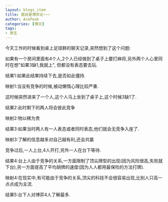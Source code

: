 ```yaml
---
layout: blogs_item
title: 据说是博弈论~~~
author: AcePeak
categories: [博文]
tags: 
- 原生
---
```


今天工作的时候看到桌上足球群的聊天记录,突然想到了这个问题:

 

如果有一个房间里面有4个人,2个人已经做到了桌子上要打麻将,另外两个人心里同时在想"如果3缺1,我就上", 但都没有表态要去玩.

结果1:如果此结果持续下去,是否如此僵持.

映射1:当没有竞争的时候,被动懒惰心理比较严重.

 

这时候突然进来了一个人,这个人马上坐到了桌子上,这个时候3缺1了.

结果2:此时剩下的两人将会彼此竞争

映射2:物以稀为贵

 

结果3:如果当时两人有一人表态或者同时表态,他们就会无竞争入座了.

映射3:了解的信息越多对自己越有利,还会共赢

 

竞争过后,一人上台,4人开打,另外一人在台下等待.

结果4:台上人由于竞争的关系,一方面限制了顶尖牌型的出现(因为风险很高,失败就下台),另一方面提高了平均胡牌的速度(因为人人都用最保险的方法打牌).

映射4:在现实中,有可能由于竞争的关系,顶尖的科技不会很容易出现,比别人只高一点点成为主流.

 

结果5:台下人对博弈4人了解最多.